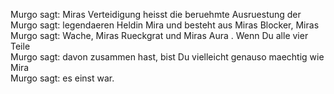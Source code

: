 Murgo sagt: Miras Verteidigung heisst die beruehmte Ausruestung der  
Murgo sagt: legendaeren Heldin Mira und besteht aus Miras Blocker, Miras  
Murgo sagt: Wache, Miras Rueckgrat und Miras Aura . Wenn Du alle vier Teile  
Murgo sagt: davon zusammen hast, bist Du vielleicht genauso maechtig wie Mira  
Murgo sagt: es einst war.  
